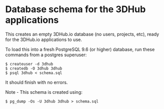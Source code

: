 # Database schema for the 3DHub applications

This creates an empty 3DHub.io database (no users, projects, etc),
ready for the 3DHub.io applications to use.

To load this into a fresh PostgreSQL 9.6 (or higher) database, run
these commands from a postgres superuser:

    $ createuser -d 3dhub
    $ createdb -O 3dhub 3dhub
    $ psql 3dhub < schema.sql

It should finish with no errors.

Note - This schema is created using:

    $ pg_dump -Os -U 3dhub 3dhub > schema.sql
